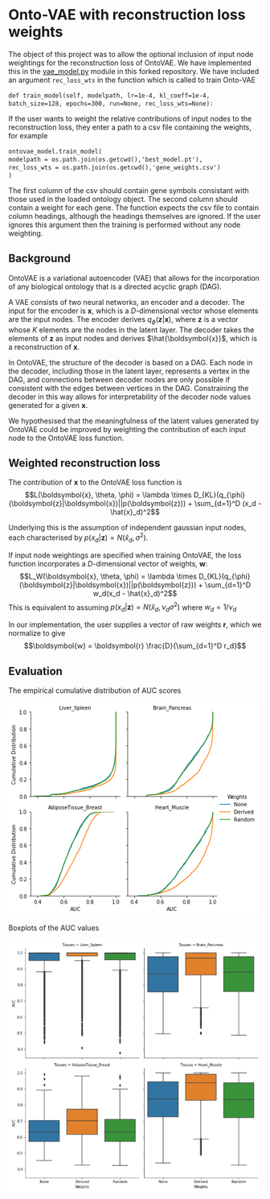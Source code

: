 # Onto-VAE with reconstruction loss weights

The object of this project was to allow the optional inclusion of input node weightings for the reconstruction loss of OntoVAE. We have implemented this in the [vae_model.py](https://github.com/david-hirst/onto-vae/blob/main/onto_vae/vae_model.py) module in this forked repository. We have included an argument `rec_loss_wts` in the function which is called to train Onto-VAE 
```
def train_model(self, modelpath, lr=1e-4, kl_coeff=1e-4, batch_size=128, epochs=300, run=None, rec_loss_wts=None):
```
If the user wants to weight the relative contributions of input nodes to the reconstruction loss, they enter a path to a csv file containing the weights, for example
```
ontovae_model.train_model(
modelpath = os.path.join(os.getcwd(),'best_model.pt'),
rec_loss_wts = os.path.join(os.getcwd(),'gene_weights.csv')
)
```
The first column of the csv should contain gene symbols consistant with those used in the loaded ontology object. The second column should contain a weight for each gene. The function expects the csv file to contain column headings, although the headings themselves are ignored. If the user ignores this argument then the training is performed without any node weighting.

## Background

OntoVAE is a variational autoencoder (VAE) that allows for the incorporation of any biological ontology that is a directed acyclic graph (DAG). 

A VAE consists of two neural networks, an encoder and a decoder. The input for the encoder is $\boldsymbol{x}$, which is a $D$-dimensional vector whose elements are the input nodes. The encoder derives $q_{\phi}(\boldsymbol{z}|\boldsymbol{x})$, where $\boldsymbol{z}$ is a vector whose $K$ elements are the nodes in the latent layer. The decoder takes the elements of $\boldsymbol{z}$ as input nodes and derives $\hat{\boldsymbol{x}}$, which is a reconstruction of $\boldsymbol{x}$. 

In OntoVAE, the structure of the decoder is based on a DAG. Each node in the decoder, including those in the latent layer, represents a vertex in the DAG, and connections between decoder nodes are only possible if consistent with the edges between vertices in the DAG. Constraining the decoder in this way allows for interpretability of the decoder node values generated for a given $\boldsymbol{x}$.

We hypothesised that the meaningfulness of the latent values generated by OntoVAE could be improved by weighting the contribution of each input node to the OntoVAE loss function. 

## Weighted reconstruction loss

The contribution of $\boldsymbol{x}$ to the OntoVAE loss function is 
$$L(\boldsymbol{x}, \theta, \phi) = \lambda \times D_{KL}(q_{\phi}(\boldsymbol{z}|\boldsymbol{x})||p(\boldsymbol{z})) + \sum_{d=1}^D (x_d - \hat{x}_d)^2$$

Underlying this is the assumption of independent gaussian input nodes, each characterised by $p(x_d|\boldsymbol{z}) = N(\hat{x}_d,\sigma^2)$.

If input node weightings are specified when training OntoVAE, the loss function incorporates a $D$-dimensional vector of weights, $\boldsymbol{w}$: 
$$L_W(\boldsymbol{x}, \theta, \phi) = \lambda \times D_{KL}(q_{\phi}(\boldsymbol{z}|\boldsymbol{x})||p(\boldsymbol{z})) + \sum_{d=1}^D w_d(x_d - \hat{x}_d)^2$$
This is equivalent to assuming $p(x_d|\boldsymbol{z}) = N(\hat{x}_d,\nu_d\sigma^2)$ where $w_d = 1/\nu_d$

In our implementation, the user supplies a vector of raw weights $\boldsymbol{r}$, which we normalize to give 
$$\boldsymbol{w} = \boldsymbol{r} \frac{D}{\sum_{d=1}^D r_d}$$

## Evaluation

The empirical cumulative distribution of AUC scores

<img src="images/AUC-EDCF-plots.png">

Boxplots of the AUC values

<img src="images/AUC_boxplots.png">
